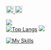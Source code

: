 <p align="left">
  <a href="https://github.com/OyamaKumiko">
    <img height="20" src="https://komarev.com/ghpvc/?username=OyamaKumiko" />
  </a>
  <a href="https://github.com/OyamaKumiko">
    <img height="20" src="https://img.shields.io/github/followers/OyamaKumiko?label=follow&logo=github&style=flat" />
  </a>
</p>

![](http://github-profile-summary-cards.vercel.app/api/cards/profile-details?username=OyamaKumiko&theme=zenburn)  <br>
[![Top Langs](https://github-readme-stats.vercel.app/api/top-langs/?username=hoge&layout=compact&theme=slateorange)](https://github.com/OyamaKumiko/github-readme-stats)
![](http://github-profile-summary-cards.vercel.app/api/cards/stats?username=OyamaKumiko&theme=zenburn)
<!--
[![Anurag's GitHub stats](https://github-readme-stats.vercel.app/api?username=OyamaKumiko)](https://github.com/OyamaKumiko/github-readme-stats)
-->
[![My Skills](https://skillicons.dev/icons?i=java,blender,emacs,discord,figma&theme=dark)](https://skillicons.dev)

<!--
## Trophy  \
![trophy](https://github-profile-trophy.vercel.app/?username=OyamaKumiko&theme=zenburn)  \
-->

<!--
**OyamaKumiko/OyamaKumiko** is a ✨ _special_ ✨ repository because its `README.md` (this file) appears on your GitHub profile.

Here are some ideas to get you started:

- 🔭 I’m currently working on ...
- 🌱 I’m currently learning ...
- 👯 I’m looking to collaborate on ...
- 🤔 I’m looking for help with ...
- 💬 Ask me about ...
- 📫 How to reach me: ...
- 😄 Pronouns: ...
- ⚡ Fun fact: ...
-->
